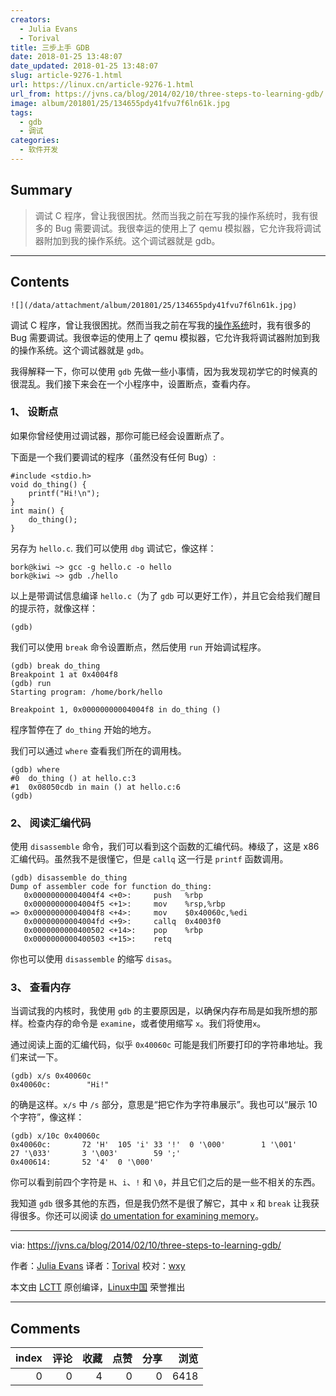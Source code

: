 ```yaml
---
creators:
  - Julia Evans
  - Torival
title: 三步上手 GDB
date: 2018-01-25 13:48:07
date_updated: 2018-01-25 13:48:07
slug: article-9276-1.html
url: https://linux.cn/article-9276-1.html
url_from: https://jvns.ca/blog/2014/02/10/three-steps-to-learning-gdb/
image: album/201801/25/134655pdy41fvu7f6ln61k.jpg
tags:
  - gdb
  - 调试
categories:
  - 软件开发
---
```


## Summary

> 调试 C 程序，曾让我很困扰。然而当我之前在写我的操作系统时，我有很多的 Bug 需要调试。我很幸运的使用上了 qemu 模拟器，它允许我将调试器附加到我的操作系统。这个调试器就是 gdb。

***

<!-- more -->

## Contents

`![](/data/attachment/album/201801/25/134655pdy41fvu7f6ln61k.jpg)`

调试 C 程序，曾让我很困扰。然而当我之前在写我的[操作系统](https://jvns.ca/blog/categories/kernel)时，我有很多的 Bug 需要调试。我很幸运的使用上了 qemu 模拟器，它允许我将调试器附加到我的操作系统。这个调试器就是 `gdb`。

我得解释一下，你可以使用 `gdb` 先做一些小事情，因为我发现初学它的时候真的很混乱。我们接下来会在一个小程序中，设置断点，查看内存。

### 1、 设断点

如果你曾经使用过调试器，那你可能已经会设置断点了。

下面是一个我们要调试的程序（虽然没有任何 Bug）:

```shell
#include <stdio.h>
void do_thing() {
    printf("Hi!\n");
}
int main() {
    do_thing();
}
```

另存为 `hello.c`. 我们可以使用 `dbg` 调试它，像这样：

```shell
bork@kiwi ~> gcc -g hello.c -o hello
bork@kiwi ~> gdb ./hello
```

以上是带调试信息编译 `hello.c`（为了 `gdb` 可以更好工作），并且它会给我们醒目的提示符，就像这样：

```shell
(gdb)
```

我们可以使用 `break` 命令设置断点，然后使用 `run` 开始调试程序。

```shell
(gdb) break do_thing 
Breakpoint 1 at 0x4004f8
(gdb) run
Starting program: /home/bork/hello 

Breakpoint 1, 0x00000000004004f8 in do_thing ()
```

程序暂停在了 `do_thing` 开始的地方。

我们可以通过 `where` 查看我们所在的调用栈。

```shell
(gdb) where
#0  do_thing () at hello.c:3
#1  0x08050cdb in main () at hello.c:6
(gdb) 
```

### 2、 阅读汇编代码

使用 `disassemble` 命令，我们可以看到这个函数的汇编代码。棒级了，这是 x86 汇编代码。虽然我不是很懂它，但是 `callq` 这一行是 `printf` 函数调用。

```shell
(gdb) disassemble do_thing
Dump of assembler code for function do_thing:
   0x00000000004004f4 <+0>:     push   %rbp
   0x00000000004004f5 <+1>:     mov    %rsp,%rbp
=> 0x00000000004004f8 <+4>:     mov    $0x40060c,%edi
   0x00000000004004fd <+9>:     callq  0x4003f0 
   0x0000000000400502 <+14>:    pop    %rbp
   0x0000000000400503 <+15>:    retq 
```

你也可以使用 `disassemble` 的缩写 `disas`。

### 3、 查看内存

当调试我的内核时，我使用 `gdb` 的主要原因是，以确保内存布局是如我所想的那样。检查内存的命令是 `examine`，或者使用缩写 `x`。我们将使用`x`。

通过阅读上面的汇编代码，似乎 `0x40060c` 可能是我们所要打印的字符串地址。我们来试一下。

```shell
(gdb) x/s 0x40060c
0x40060c:        "Hi!"
```

的确是这样。`x/s` 中 `/s` 部分，意思是“把它作为字符串展示”。我也可以“展示 10 个字符”，像这样：

```shell
(gdb) x/10c 0x40060c
0x40060c:       72 'H'  105 'i' 33 '!'  0 '\000'        1 '\001'        27 '\033'       3 '\003'        59 ';'
0x400614:       52 '4'  0 '\000'
```

你可以看到前四个字符是 `H`、`i`、`!` 和 `\0`，并且它们之后的是一些不相关的东西。

我知道 `gdb` 很多其他的东西，但是我仍然不是很了解它，其中 `x` 和 `break` 让我获得很多。你还可以阅读 [do umentation for examining memory](https://ftp.gnu.org/old-gnu/Manuals/gdb-5.1.1/html_chapter/gdb_9.html#SEC56)。

---

via: <https://jvns.ca/blog/2014/02/10/three-steps-to-learning-gdb/>

作者：[Julia Evans](https://jvns.ca) 译者：[Torival](https://github.com/Torival) 校对：[wxy](https://github.com/wxy)

本文由 [LCTT](https://github.com/LCTT/TranslateProject) 原创编译，[Linux中国](https://linux.cn/) 荣誉推出

***

## Comments


|   index |   评论 |   收藏 |   点赞 |   分享 |   浏览 |
|--------:|-------:|-------:|-------:|-------:|-------:|
|       0 |      0 |      4 |      0 |      0 |   6418 |
